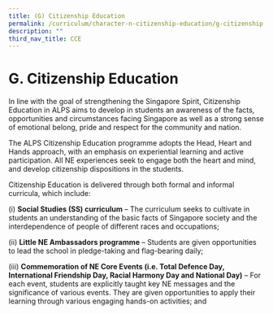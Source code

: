 ```yaml
---
title: (G) Citizenship Education
permalink: /curriculum/character-n-citizenship-education/g-citizenship-education
description: ""
third_nav_title: CCE
---
```

# **G. Citizenship Education**

In line with the goal of strengthening the Singapore Spirit, Citizenship Education in ALPS aims to develop in students an awareness of the facts, opportunities and circumstances facing Singapore as well as a strong sense of emotional belong, pride and respect for the community and nation. 

The ALPS Citizenship Education programme adopts the Head, Heart and Hands approach, with an emphasis on experiential learning and active participation. All NE experiences seek to engage both the heart and mind, and develop citizenship dispositions in the students.  

Citizenship Education is delivered through both formal and informal curricula, which include:  


(i) **Social Studies (SS) curriculum** – The curriculum seeks to cultivate in students an understanding of the basic facts of Singapore society and the interdependence of people of different races and occupations;        

  

(ii) **Little NE Ambassadors programme** – Students are given opportunities to lead the school in pledge-taking and flag-bearing daily;

  

(iii) **Commemoration of NE Core Events (i.e. Total Defence Day, International Friendship Day, Racial Harmony Day and National Day)** – For each event, students are explicitly taught key NE messages and the significance of various events. They are given opportunities to apply their learning through various engaging hands-on activities; and